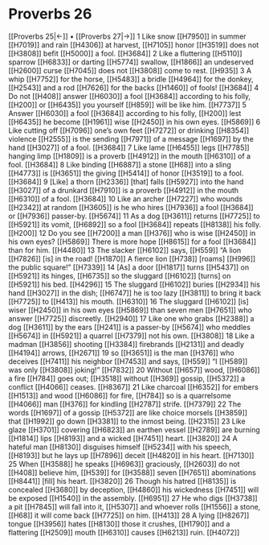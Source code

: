 # Proverbs 26
[[Proverbs 25|←]] • [[Proverbs 27|→]]
1 Like snow [[H7950]] in summer [[H7019]] and rain [[H4306]] at harvest, [[H7105]] honor [[H3519]] does not [[H3808]] befit [[H5000]] a fool. [[H3684]] 
2 Like a fluttering [[H5110]] sparrow [[H6833]] or darting [[H5774]] swallow, [[H1866]] an undeserved [[H2600]] curse [[H7045]] does not [[H3808]] come to rest. [[H935]] 
3 A whip [[H7752]] for the horse, [[H5483]] a bridle [[H4964]] for the donkey, [[H2543]] and a rod [[H7626]] for the backs [[H1460]] of fools! [[H3684]] 
4 Do not [[H408]] answer [[H6030]] a fool [[H3684]] according to his folly, [[H200]] or [[H6435]] you yourself [[H859]] will be like him. [[H7737]] 
5 Answer [[H6030]] a fool [[H3684]] according to his folly, [[H200]] lest [[H6435]] he become [[H1961]] wise [[H2450]] in his own eyes. [[H5869]] 
6 Like cutting off [[H7096]] one’s own feet [[H7272]] or drinking [[H8354]] violence [[H2555]] is the sending [[H7971]] of a message [[H1697]] by the hand [[H3027]] of a fool. [[H3684]] 
7 Like lame [[H6455]] legs [[H7785]] hanging limp [[H1809]] is a proverb [[H4912]] in the mouth [[H6310]] of a fool. [[H3684]] 
8 Like binding [[H6887]] a stone [[H68]] into a sling [[H4773]] is [[H3651]] the giving [[H5414]] of honor [[H3519]] to a fool. [[H3684]] 
9 [Like] a thorn [[H2336]] [that] falls [[H5927]] into the hand [[H3027]] of a drunkard [[H7910]] is a proverb [[H4912]] in the mouth [[H6310]] of a fool. [[H3684]] 
10 Like an archer [[H7227]] who wounds [[H2342]] at random [[H3605]] is he who hires [[H7936]] a fool [[H3684]] or [[H7936]] passer-by. [[H5674]] 
11 As a dog [[H3611]] returns [[H7725]] to [[H5921]] its vomit, [[H6892]] so a fool [[H3684]] repeats [[H8138]] his folly. [[H200]] 
12 Do you see [[H7200]] a man [[H376]] who is wise [[H2450]] in his own eyes? [[H5869]] There is more hope [[H8615]] for a fool [[H3684]] than for him. [[H4480]] 
13 The slacker [[H6102]] says, [[H559]] “A lion [[H7826]] [is] in the road! [[H1870]] A fierce lion [[H738]] [roams] [[H996]] the public square!” [[H7339]] 
14 [As] a door [[H1817]] turns [[H5437]] on [[H5921]] its hinges, [[H6735]] so the sluggard [[H6102]] [turns] on [[H5921]] his bed. [[H4296]] 
15 The sluggard [[H6102]] buries [[H2934]] his hand [[H3027]] in the dish; [[H6747]] he is too lazy [[H3811]] to bring it back [[H7725]] to [[H413]] his mouth. [[H6310]] 
16 The sluggard [[H6102]] [is] wiser [[H2450]] in his own eyes [[H5869]] than seven men [[H7651]] who answer [[H7725]] discreetly. [[H2940]] 
17 Like one who grabs [[H2388]] a dog [[H3611]] by the ears [[H241]] is a passer-by [[H5674]] who meddles [[H5674]] in [[H5921]] a quarrel [[H7379]] not his own. [[H3808]] 
18 Like a madman [[H3856]] shooting [[H3384]] firebrands [[H2131]] and deadly [[H4194]] arrows, [[H2671]] 
19 so [[H3651]] is the man [[H376]] who deceives [[H7411]] his neighbor [[H7453]] and says, [[H559]] “I [[H589]] was only [[H3808]] joking!” [[H7832]] 
20 Without [[H657]] wood, [[H6086]] a fire [[H784]] goes out; [[H3518]] without [[H369]] gossip, [[H5372]] a conflict [[H4066]] ceases. [[H8367]] 
21 Like charcoal [[H6352]] for embers [[H1513]] and wood [[H6086]] for fire, [[H784]] so is a quarrelsome [[H4066]] man [[H376]] for kindling [[H2787]] strife. [[H7379]] 
22 The words [[H1697]] of a gossip [[H5372]] are like choice morsels [[H3859]] that [[H1992]] go down [[H3381]] to the inmost being. [[H2315]] 
23 Like glaze [[H3701]] covering [[H6823]] an earthen vessel [[H2789]] are burning [[H1814]] lips [[H8193]] and a wicked [[H7451]] heart. [[H3820]] 
24 A hateful man [[H8130]] disguises himself [[H5234]] with his speech, [[H8193]] but he lays up [[H7896]] deceit [[H4820]] in his heart. [[H7130]] 
25 When [[H3588]] he speaks [[H6963]] graciously, [[H2603]] do not [[H408]] believe him, [[H539]] for [[H3588]] seven [[H7651]] abominations [[H8441]] [fill] his heart. [[H3820]] 
26 Though his hatred [[H8135]] is concealed [[H3680]] by deception, [[H4860]] his wickedness [[H7451]] will be exposed [[H1540]] in the assembly. [[H6951]] 
27 He who digs [[H3738]] a pit [[H7845]] will fall into it, [[H5307]] and whoever rolls [[H1556]] a stone, [[H68]] it will come back [[H7725]] on him. [[H413]] 
28 A lying [[H8267]] tongue [[H3956]] hates [[H8130]] those it crushes, [[H1790]] and a flattering [[H2509]] mouth [[H6310]] causes [[H6213]] ruin. [[H4072]] 
